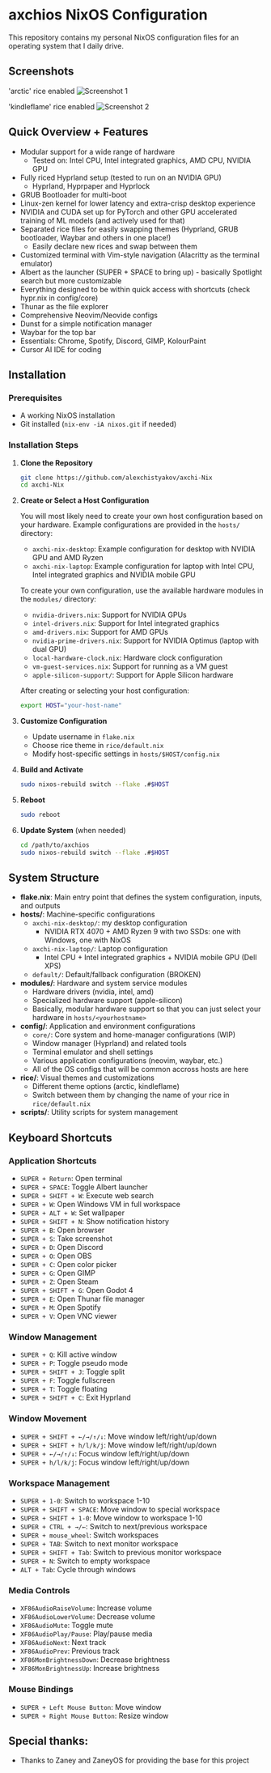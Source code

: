 # axchios NixOS Configuration

This repository contains my personal NixOS configuration files for an operating system that I daily drive.

## Screenshots

'arctic' rice enabled
![Screenshot 1](screenshots/swappy-20250125-004133.png)


'kindleflame' rice enabled
![Screenshot 2](screenshots/swappy-20250418-003645.png)

## Quick Overview + Features

- Modular support for a wide range of hardware
  - Tested on: Intel CPU, Intel integrated graphics, AMD CPU, NVIDIA GPU
- Fully riced Hyprland setup (tested to run on an NVIDIA GPU)
    - Hyprland, Hyprpaper and Hyprlock
- GRUB Bootloader for multi-boot
- Linux-zen kernel for lower latency and extra-crisp desktop experience
- NVIDIA and CUDA set up for PyTorch and other GPU accelerated training of ML models (and actively used for that)
- Separated rice files for easily swapping themes (Hyprland, GRUB bootloader, Waybar and others in one place!)
    - Easily declare new rices and swap between them
- Customized terminal with Vim-style navigation (Alacritty as the terminal emulator)
- Albert as the launcher (SUPER + SPACE to bring up) - basically Spotlight search but more customizable
- Everything designed to be within quick access with shortcuts (check hypr.nix in config/core)
- Thunar as the file explorer
- Comprehensive Neovim/Neovide configs
- Dunst for a simple notification manager
- Waybar for the top bar
- Essentials: Chrome, Spotify, Discord, GIMP, KolourPaint
- Cursor AI IDE for coding

## Installation

### Prerequisites
- A working NixOS installation
- Git installed (`nix-env -iA nixos.git` if needed)

### Installation Steps
1. **Clone the Repository**
   ```bash
   git clone https://github.com/alexchistyakov/axchi-Nix
   cd axchi-Nix
   ```

2. **Create or Select a Host Configuration**
   
   You will most likely need to create your own host configuration based on your hardware. Example configurations are provided in the `hosts/` directory:
   
   - `axchi-nix-desktop`: Example configuration for desktop with NVIDIA GPU and AMD Ryzen
   - `axchi-nix-laptop`: Example configuration for laptop with Intel CPU, Intel integrated graphics and NVIDIA mobile GPU
   
   To create your own configuration, use the available hardware modules in the `modules/` directory:
   
   - `nvidia-drivers.nix`: Support for NVIDIA GPUs
   - `intel-drivers.nix`: Support for Intel integrated graphics
   - `amd-drivers.nix`: Support for AMD GPUs
   - `nvidia-prime-drivers.nix`: Support for NVIDIA Optimus (laptop with dual GPU)
   - `local-hardware-clock.nix`: Hardware clock configuration
   - `vm-guest-services.nix`: Support for running as a VM guest
   - `apple-silicon-support/`: Support for Apple Silicon hardware
   
   After creating or selecting your host configuration:
   ```bash
   export HOST="your-host-name"
   ```

3. **Customize Configuration**
   - Update username in `flake.nix`
   - Choose rice theme in `rice/default.nix`
   - Modify host-specific settings in `hosts/$HOST/config.nix`

4. **Build and Activate**
   ```bash
   sudo nixos-rebuild switch --flake .#$HOST
   ```

5. **Reboot**
   ```bash
   sudo reboot
   ```

6. **Update System** (when needed)
   ```bash
   cd /path/to/axchios
   sudo nixos-rebuild switch --flake .#$HOST
   ```

## System Structure

- **flake.nix**: Main entry point that defines the system configuration, inputs, and outputs
- **hosts/**: Machine-specific configurations
  - `axchi-nix-desktop/`: my desktop configuration 
      - NVIDIA RTX 4070 + AMD Ryzen 9 with two SSDs: one with Windows, one with NixOS
  - `axchi-nix-laptop/`: Laptop configuration
      - Intel CPU + Intel integrated graphics + NVIDIA mobile GPU (Dell XPS)
  - `default/`: Default/fallback configuration (BROKEN)
- **modules/**: Hardware and system service modules
  - Hardware drivers (nvidia, intel, amd)
  - Specialized hardware support (apple-silicon)
  - Basically, modular hardware support so that you can just select your hardware in `hosts/<yourhostname>`
- **config/**: Application and environment configurations
  - `core/`: Core system and home-manager configurations (WIP)
  - Window manager (Hyprland) and related tools
  - Terminal emulator and shell settings
  - Various application configurations (neovim, waybar, etc.)
  - All of the OS configs that will be common accross hosts are here
- **rice/**: Visual themes and customizations
  - Different theme options (arctic, kindleflame)
  - Switch between them by changing the name of your rice in `rice/default.nix`
- **scripts/**: Utility scripts for system management

## Keyboard Shortcuts

### Application Shortcuts
- `SUPER + Return`: Open terminal
- `SUPER + SPACE`: Toggle Albert launcher
- `SUPER + SHIFT + W`: Execute web search
- `SUPER + W`: Open Windows VM in full workspace
- `SUPER + ALT + W`: Set wallpaper
- `SUPER + SHIFT + N`: Show notification history
- `SUPER + B`: Open browser
- `SUPER + S`: Take screenshot
- `SUPER + D`: Open Discord
- `SUPER + O`: Open OBS
- `SUPER + C`: Open color picker
- `SUPER + G`: Open GIMP
- `SUPER + Z`: Open Steam
- `SUPER + SHIFT + G`: Open Godot 4
- `SUPER + E`: Open Thunar file manager
- `SUPER + M`: Open Spotify
- `SUPER + V`: Open VNC viewer

### Window Management
- `SUPER + Q`: Kill active window
- `SUPER + P`: Toggle pseudo mode
- `SUPER + SHIFT + J`: Toggle split
- `SUPER + F`: Toggle fullscreen
- `SUPER + T`: Toggle floating
- `SUPER + SHIFT + C`: Exit Hyprland

### Window Movement
- `SUPER + SHIFT + ←/→/↑/↓`: Move window left/right/up/down
- `SUPER + SHIFT + h/l/k/j`: Move window left/right/up/down
- `SUPER + ←/→/↑/↓`: Focus window left/right/up/down
- `SUPER + h/l/k/j`: Focus window left/right/up/down

### Workspace Management
- `SUPER + 1-0`: Switch to workspace 1-10
- `SUPER + SHIFT + SPACE`: Move window to special workspace
- `SUPER + SHIFT + 1-0`: Move window to workspace 1-10
- `SUPER + CTRL + →/←`: Switch to next/previous workspace
- `SUPER + mouse_wheel`: Switch workspaces
- `SUPER + TAB`: Switch to next monitor workspace
- `SUPER + SHIFT + Tab`: Switch to previous monitor workspace
- `SUPER + N`: Switch to empty workspace
- `ALT + Tab`: Cycle through windows

### Media Controls
- `XF86AudioRaiseVolume`: Increase volume
- `XF86AudioLowerVolume`: Decrease volume
- `XF86AudioMute`: Toggle mute
- `XF86AudioPlay/Pause`: Play/pause media
- `XF86AudioNext`: Next track
- `XF86AudioPrev`: Previous track
- `XF86MonBrightnessDown`: Decrease brightness
- `XF86MonBrightnessUp`: Increase brightness

### Mouse Bindings
- `SUPER + Left Mouse Button`: Move window
- `SUPER + Right Mouse Button`: Resize window

## Special thanks:

  - Thanks to Zaney and ZaneyOS for providing the base for this project
